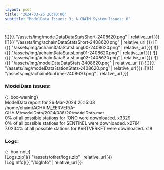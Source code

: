 ```yaml
---
layout: post
title: "2024-03-26 20:00:00"
subtitle: "ModelData Issues: 3; A-CHAIM System Issues: 0"

---
```


![]({{ "/assets/img/modelDataDataStatsShort-2408620.png" | relative_url }})
![]({{ "/assets/img/achaimDataStatsShort-2408620.png" | relative_url }})
![]({{ "/assets/img/achaimDataStatsLong00-2408620.png" | relative_url }})
![]({{ "/assets/img/achaimDataStatsLong01-2408620.png" | relative_url }})
![]({{ "/assets/img/achaimDataStatsLong02-2408620.png" | relative_url }})
![]({{ "/assets/img/modelDataDataStats-2408620.png" | relative_url }})
![]({{ "/assets/img/modelDataStationStats-2408620.png" | relative_url }})
![]({{ "/assets/img/achaimRunTime-2408620.png" | relative_url }})


### ModelData Issues:  
  
{: .box-warning}  
 ModelData report for 26-Mar-2024 20:15:08   
 /home/chaim/ACHAIM_SERVER/A-CHAIM/modelData/2024/086/20/modelData.mat   
 0% of all possible stations for IONO were downloaded. x3329   
 0% of all possible stations for SENTINEL were downloaded. x2784   
 7.0234% of all possible stations for KARTVERKET were downloaded. x18   
  


### Logs:  
  
{: .box-note}  
[Logs.zip]({{ "/assets/other/logs.zip" | relative_url }})  
[Log Info]({{ "/logInfo" | relative_url }})  
